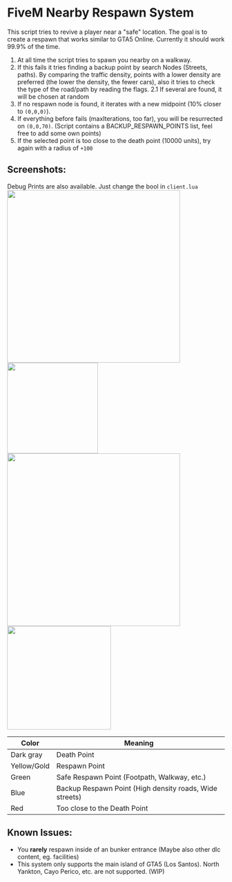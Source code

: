 # FiveM Nearby Respawn System

This script tries to revive a player near a "safe" location.
The goal is to create a respawn that works similar to GTA5 Online. Currently it should work 99.9% of the time.
1. At all time the script tries to spawn you nearby on a walkway.
2. If this fails it tries finding a backup point by search Nodes (Streets, paths). By comparing the traffic density, points with a lower density are preferred (the lower the density, the fewer cars), also it tries to check the type of the road/path by reading the flags.
  2.1 If several are found, it will be chosen at random
3. If no respawn node is found, it iterates with a new midpoint (10% closer to `(0,0,0)`).
4. If everything before fails (maxIterations, too far), you will be resurrected on `(0,0,70)`. (Script contains a BACKUP_RESPAWN_POINTS list, feel free to add some own points)  
5. If the selected point is too close to the death point (10000 units), try again with a radius of `+100`

## Screenshots:
Debug Prints are also available. Just change the bool in `client.lua`  
<img src="https://user-images.githubusercontent.com/68606032/212586570-e95f61da-2cbe-4b91-a6fb-0f65bdaa16ca.jpg" width="400" />
<img src="https://user-images.githubusercontent.com/68606032/212586563-49f0ee0e-a748-4320-9c24-d8f265b0668f.jpg" width="210" />  
<img src="https://user-images.githubusercontent.com/68606032/212586454-48e977d7-46a6-4d2d-9135-ecb2d539bbb7.jpg" width="400" />
<img src="https://user-images.githubusercontent.com/68606032/212586567-e50a3d2b-be00-4d44-9c6c-926425dc2263.jpg" width="240" />

| Color       |  Meaning |
|-------------|----------|
| Dark gray | Death Point |
| Yellow/Gold | Respawn Point |
| Green       | Safe Respawn Point (Footpath, Walkway, etc.) |
| Blue         | Backup Respawn Point (High density roads, Wide streets) |
| Red         | Too close to the Death Point |


## Known Issues:
* You **rarely** respawn inside of an bunker entrance (Maybe also other dlc content, eg. facilities)
* This system only supports the main island of GTA5 (Los Santos). North Yankton, Cayo Perico, etc. are not supported. (WIP)
